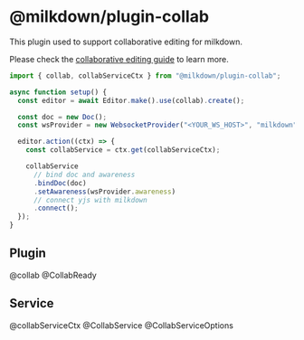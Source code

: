 # @milkdown/plugin-collab

This plugin used to support collaborative editing for milkdown.

Please check the [collaborative editing guide](/docs/guide/collaborative-editing) to learn more.

```typescript
import { collab, collabServiceCtx } from "@milkdown/plugin-collab";

async function setup() {
  const editor = await Editor.make().use(collab).create();

  const doc = new Doc();
  const wsProvider = new WebsocketProvider("<YOUR_WS_HOST>", "milkdown", doc);

  editor.action((ctx) => {
    const collabService = ctx.get(collabServiceCtx);

    collabService
      // bind doc and awareness
      .bindDoc(doc)
      .setAwareness(wsProvider.awareness)
      // connect yjs with milkdown
      .connect();
  });
}
```

## Plugin

@collab
@CollabReady

## Service

@collabServiceCtx
@CollabService
@CollabServiceOptions

